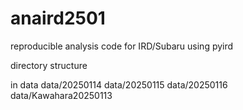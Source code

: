 # anaird2501
reproducible analysis code for IRD/Subaru using pyird

directory structure

in data
data/20250114
data/20250115
data/20250116
data/Kawahara20250113
